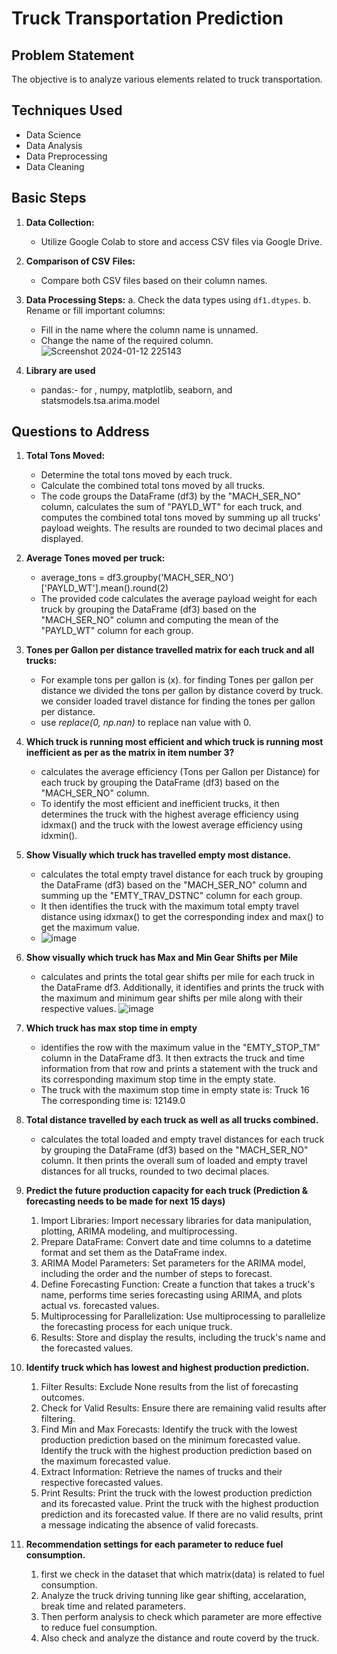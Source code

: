 # Truck Transportation Prediction

## Problem Statement

The objective is to analyze various elements related to truck transportation.

## Techniques Used

- Data Science
- Data Analysis
- Data Preprocessing
- Data Cleaning

## Basic Steps

1. **Data Collection:**
   - Utilize Google Colab to store and access CSV files via Google Drive.

2. **Comparison of CSV Files:**
   - Compare both CSV files based on their column names.

3. **Data Processing Steps:**
   a. Check the data types using `df1.dtypes`.
   b. Rename or fill important columns:
      - Fill in the name where the column name is unnamed.
      - Change the name of the required column.
      ![Screenshot 2024-01-12 225143](https://github.com/Jayravalcode/Truck_Travel_prediction/assets/100700949/e0c10606-b663-4895-bee9-a5af5738e2c4)
4. **Library are used**
   - pandas:- for , numpy, matplotlib, seaborn, and statsmodels.tsa.arima.model

## Questions to Address

1. **Total Tons Moved:**
   - Determine the total tons moved by each truck.
   - Calculate the combined total tons moved by all trucks.
   - The code groups the DataFrame (df3) by the "MACH_SER_NO" column, calculates the sum of "PAYLD_WT" for each truck, and computes the combined total tons moved by summing up all trucks' payload weights. The          results are rounded to two decimal places and displayed.

2. **Average Tones moved per truck:**
   - average_tons = df3.groupby('MACH_SER_NO')['PAYLD_WT'].mean().round(2)
   - The provided code calculates the average payload weight for each truck by grouping the DataFrame (df3) based on the "MACH_SER_NO" column and computing the mean of the "PAYLD_WT" column for each group.

3. **Tones per Gallon per distance travelled matrix for each truck and all trucks:**
   - For example tons per gallon is (x). for finding Tones per gallon per distance we divided the tons per gallon by distance coverd by truck. we consider loaded travel distance for finding the tones per gallon        per distance.
   - use _replace(0, np.nan)_ to replace nan value with 0.
4. **Which truck is running most efficient and which truck is running most inefficient as per as the matrix in item number 3?**
   - calculates the average efficiency (Tons per Gallon per Distance) for each truck by grouping the DataFrame (df3) based on the "MACH_SER_NO" column.
   - To identify the most efficient and inefficient trucks, it then determines the truck with the highest average efficiency using idxmax() and the truck with the lowest average efficiency using idxmin().
5. **Show Visually which truck has travelled empty most distance.**
   - calculates the total empty travel distance for each truck by grouping the DataFrame (df3) based on the "MACH_SER_NO" column and summing up the "EMTY_TRAV_DSTNC" column for each group.
   - It then identifies the truck with the maximum total empty travel distance using idxmax() to get the corresponding index and max() to get the maximum value.
   - ![image](https://github.com/Jayravalcode/Truck_Travel_prediction/assets/100700949/49e8d619-4040-4173-968a-7551d345dfd4)
6. **Show visually which truck has Max and Min Gear Shifts per Mile**
   - calculates and prints the total gear shifts per mile for each truck in the DataFrame df3. Additionally, it identifies and prints the truck with the maximum and minimum gear shifts per mile along with their        respective values.
      ![image](https://github.com/Jayravalcode/Truck_Travel_prediction/assets/100700949/b1ea7ed5-9c3e-496d-9dc4-9a9434d9452e)
7. **Which truck has max stop time in empty**
   -  identifies the row with the maximum value in the "EMTY_STOP_TM" column in the DataFrame df3. It then extracts the truck and time information from that row and prints a statement with the truck and its             corresponding maximum stop time in the empty state.
   -  The truck with the maximum stop time in empty state is: Truck 16
         The corresponding time is: 12149.0
8. **Total distance travelled by each truck as well as all trucks combined.**
   - calculates the total loaded and empty travel distances for each truck by grouping the DataFrame (df3) based on the "MACH_SER_NO" column. It then prints the         overall sum of loaded and empty travel distances for all trucks, rounded to two decimal places.
9. **Predict the future production capacity for each truck (Prediction & forecasting needs to be made for next 15 days)**
     1. Import Libraries:
         Import necessary libraries for data manipulation, plotting, ARIMA modeling, and multiprocessing.
     2. Prepare DataFrame:
         Convert date and time columns to a datetime format and set them as the DataFrame index.
     3. ARIMA Model Parameters:
         Set parameters for the ARIMA model, including the order and the number of steps to forecast.
     4. Define Forecasting Function:
         Create a function that takes a truck's name, performs time series forecasting using ARIMA, and plots actual vs. forecasted values.
     5. Multiprocessing for Parallelization:
         Use multiprocessing to parallelize the forecasting process for each unique truck.
     6. Results:
         Store and display the results, including the truck's name and the forecasted values.

10. **Identify truck which has lowest and highest production prediction.**
      1. Filter Results:
         Exclude None results from the list of forecasting outcomes.
      2. Check for Valid Results:
         Ensure there are remaining valid results after filtering.
      3. Find Min and Max Forecasts:
         Identify the truck with the lowest production prediction based on the minimum forecasted value.
         Identify the truck with the highest production prediction based on the maximum forecasted value.
      4. Extract Information:
         Retrieve the names of trucks and their respective forecasted values.
      5. Print Results:
         Print the truck with the lowest production prediction and its forecasted value.
         Print the truck with the highest production prediction and its forecasted value.
         If there are no valid results, print a message indicating the absence of valid forecasts.
11. **Recommendation settings for each parameter to reduce fuel consumption.**
      1. first we check in the dataset that which matrix(data) is related to fuel consumption.
      2. Analyze the truck driving tunning like gear shifting, accelaration, break time and related parameters.
      3. Then perform analysis to check which parameter are more effective to reduce fuel consumption.
      4. Also check and analyze the distance and route coverd by the truck.
